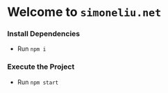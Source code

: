 # Welcome to `simoneliu.net`

### Install Dependencies
- Run `npm i`

### Execute the Project
- Run `npm start`